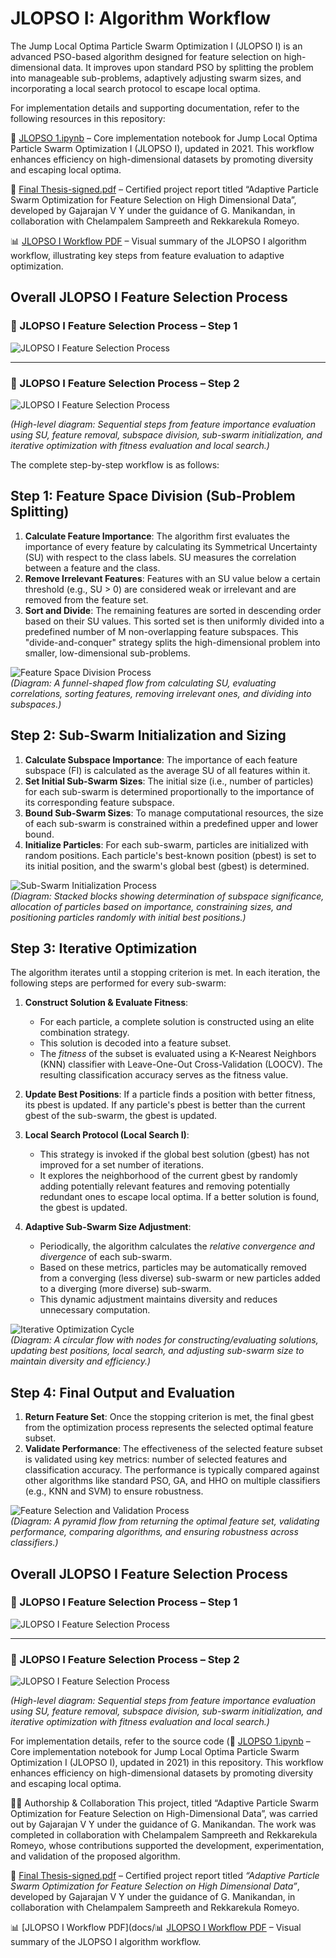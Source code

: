 # JLOPSO I: Algorithm Workflow

The Jump Local Optima Particle Swarm Optimization I (JLOPSO I) is an advanced PSO-based algorithm designed for feature selection on high-dimensional data. It improves upon standard PSO by splitting the problem into manageable sub-problems, adaptively adjusting swarm sizes, and incorporating a local search protocol to escape local optima.

For implementation details and supporting documentation, refer to the following resources in this repository:

📘 [JLOPSO 1.ipynb](source%20code/JLOPSO%201.ipynb) – Core implementation notebook for Jump Local Optima Particle Swarm Optimization I (JLOPSO I), updated in 2021. This workflow enhances efficiency on high-dimensional datasets by promoting diversity and escaping local optima.

📄 [Final Thesis-signed.pdf](docs/Final%20Thesis-signed.pdf) – Certified project report titled “Adaptive Particle Swarm Optimization for Feature Selection on High Dimensional Data”, developed by Gajarajan V Y under the guidance of G. Manikandan, in collaboration with Chelampalem Sampreeth and Rekkarekula Romeyo.

📊 [JLOPSO I Workflow PDF](docs/workflow%20-%20Adaptive%20Particle%20swarm%20optimization%20for%20Feature%20Selection%20on%20High%20Dimensional%20Data%20%2C%20a.k.a%20Jump%20Local%20Optima%20Particle%20Swarm%20Optimization%20I.pdf) – Visual summary of the JLOPSO I algorithm workflow, illustrating key steps from feature evaluation to adaptive optimization.

## Overall JLOPSO I Feature Selection Process

### 🔹 JLOPSO I Feature Selection Process – Step 1

![JLOPSO I Feature Selection Process ](images/Adaptive%20Particle%20swarm%20optimization%20for%20Feature%20Selection%20on%20High%20Dimensional%20Data%20%2C%20a.k.a%20Jump%20Local%20Optima%20Particle%20Swarm%20Optimization%20I%20-%20visual%20selection%20(5).png)

---

### 🔹 JLOPSO I Feature Selection Process – Step 2

![JLOPSO I Feature Selection Process ](images/Adaptive%20Particle%20swarm%20optimization%20for%20Feature%20Selection%20on%20High%20Dimensional%20Data%20%2C%20a.k.a%20Jump%20Local%20Optima%20Particle%20Swarm%20Optimization%20I%20-%20visual%20selection%20(4).png)

 
*(High-level diagram: Sequential steps from feature importance evaluation using SU, feature removal, subspace division, sub-swarm initialization, and iterative optimization with fitness evaluation and local search.)*

The complete step-by-step workflow is as follows:

## Step 1: Feature Space Division (Sub-Problem Splitting)

1. **Calculate Feature Importance**: The algorithm first evaluates the importance of every feature by calculating its Symmetrical Uncertainty (SU) with respect to the class labels. SU measures the correlation between a feature and the class.
2. **Remove Irrelevant Features**: Features with an SU value below a certain threshold (e.g., SU > 0) are considered weak or irrelevant and are removed from the feature set.
3. **Sort and Divide**: The remaining features are sorted in descending order based on their SU values. This sorted set is then uniformly divided into a predefined number of M non-overlapping feature subspaces. This "divide-and-conquer" strategy splits the high-dimensional problem into smaller, low-dimensional sub-problems.

![Feature Space Division Process](images/Adaptive%20Particle%20swarm%20optimization%20for%20Feature%20Selection%20on%20High%20Dimensional%20Data%20%2C%20a.k.a%20Jump%20Local%20Optima%20Particle%20Swarm%20Optimization%20I%20-%20visual%20selection.png)  
*(Diagram: A funnel-shaped flow from calculating SU, evaluating correlations, sorting features, removing irrelevant ones, and dividing into subspaces.)*

## Step 2: Sub-Swarm Initialization and Sizing

1. **Calculate Subspace Importance**: The importance of each feature subspace (FI) is calculated as the average SU of all features within it.
2. **Set Initial Sub-Swarm Sizes**: The initial size (i.e., number of particles) for each sub-swarm is determined proportionally to the importance of its corresponding feature subspace.
3. **Bound Sub-Swarm Sizes**: To manage computational resources, the size of each sub-swarm is constrained within a predefined upper and lower bound.
4. **Initialize Particles**: For each sub-swarm, particles are initialized with random positions. Each particle's best-known position (pbest) is set to its initial position, and the swarm's global best (gbest) is determined.

![Sub-Swarm Initialization Process](images/Adaptive%20Particle%20swarm%20optimization%20for%20Feature%20Selection%20on%20High%20Dimensional%20Data%20%2C%20a.k.a%20Jump%20Local%20Optima%20Particle%20Swarm%20Optimization%20I%20-%20visual%20selection%20(1).png)  
*(Diagram: Stacked blocks showing determination of subspace significance, allocation of particles based on importance, constraining sizes, and positioning particles randomly with initial best positions.)*

## Step 3: Iterative Optimization

The algorithm iterates until a stopping criterion is met. In each iteration, the following steps are performed for every sub-swarm:

1. **Construct Solution & Evaluate Fitness**:
   - For each particle, a complete solution is constructed using an elite combination strategy.
   - This solution is decoded into a feature subset.
   - The *fitness* of the subset is evaluated using a K-Nearest Neighbors (KNN) classifier with Leave-One-Out Cross-Validation (LOOCV). The resulting classification accuracy serves as the fitness value.

2. **Update Best Positions**: If a particle finds a position with better fitness, its pbest is updated. If any particle's pbest is better than the current gbest of the sub-swarm, the gbest is updated.

3. **Local Search Protocol (Local Search I)**:
   - This strategy is invoked if the global best solution (gbest) has not improved for a set number of iterations.
   - It explores the neighborhood of the current gbest by randomly adding potentially relevant features and removing potentially redundant ones to escape local optima. If a better solution is found, the gbest is updated.

4. **Adaptive Sub-Swarm Size Adjustment**:
   - Periodically, the algorithm calculates the *relative convergence and divergence* of each sub-swarm.
   - Based on these metrics, particles may be automatically removed from a converging (less diverse) sub-swarm or new particles added to a diverging (more diverse) sub-swarm.
   - This dynamic adjustment maintains diversity and reduces unnecessary computation.

![Iterative Optimization Cycle](images/Adaptive%20Particle%20swarm%20optimization%20for%20Feature%20Selection%20on%20High%20Dimensional%20Data%20%2C%20a.k.a%20Jump%20Local%20Optima%20Particle%20Swarm%20Optimization%20I%20-%20visual%20selection%20(2).png)  
*(Diagram: A circular flow with nodes for constructing/evaluating solutions, updating best positions, local search, and adjusting sub-swarm size to maintain diversity and efficiency.)*

## Step 4: Final Output and Evaluation

1. **Return Feature Set**: Once the stopping criterion is met, the final gbest from the optimization process represents the selected optimal feature subset.
2. **Validate Performance**: The effectiveness of the selected feature subset is validated using key metrics: number of selected features and classification accuracy. The performance is typically compared against other algorithms like standard PSO, GA, and HHO on multiple classifiers (e.g., KNN and SVM) to ensure robustness.

![Feature Selection and Validation Process](images/Adaptive%20Particle%20swarm%20optimization%20for%20Feature%20Selection%20on%20High%20Dimensional%20Data%20%2C%20a.k.a%20Jump%20Local%20Optima%20Particle%20Swarm%20Optimization%20I%20-%20visual%20selection%20(3).png)  
*(Diagram: A pyramid flow from returning the optimal feature set, validating performance, comparing algorithms, and ensuring robustness across classifiers.)*

## Overall JLOPSO I Feature Selection Process

### 🔹 JLOPSO I Feature Selection Process – Step 1

![JLOPSO I Feature Selection Process ](images/Adaptive%20Particle%20swarm%20optimization%20for%20Feature%20Selection%20on%20High%20Dimensional%20Data%20%2C%20a.k.a%20Jump%20Local%20Optima%20Particle%20Swarm%20Optimization%20I%20-%20visual%20selection%20(5).png)

---

### 🔹 JLOPSO I Feature Selection Process – Step 2

![JLOPSO I Feature Selection Process ](images/Adaptive%20Particle%20swarm%20optimization%20for%20Feature%20Selection%20on%20High%20Dimensional%20Data%20%2C%20a.k.a%20Jump%20Local%20Optima%20Particle%20Swarm%20Optimization%20I%20-%20visual%20selection%20(4).png)

*(High-level diagram: Sequential steps from feature importance evaluation using SU, feature removal, subspace division, sub-swarm initialization, and iterative optimization with fitness evaluation and local search.)*

For implementation details, refer to the source code (📘 [JLOPSO 1.ipynb](source%20code/JLOPSO%201.ipynb) – Core implementation notebook for Jump Local Optima Particle Swarm Optimization I (JLOPSO I), updated in 2021) in this repository. This workflow enhances efficiency on high-dimensional datasets by promoting diversity and escaping local optima.

🧑‍💻 Authorship & Collaboration This project, titled “Adaptive Particle Swarm Optimization for Feature Selection on High-Dimensional Data”, was carried out by Gajarajan V Y under the guidance of G. Manikandan. The work was completed in collaboration with Chelampalem Sampreeth and Rekkarekula Romeyo, whose contributions supported the development, experimentation, and validation of the proposed algorithm.

📄 [Final Thesis-signed.pdf](docs/Final%20Thesis-signed.pdf) – Certified project report titled *“Adaptive Particle Swarm Optimization for Feature Selection on High Dimensional Data”*, developed by Gajarajan V Y under the guidance of G. Manikandan, in collaboration with Chelampalem Sampreeth and Rekkarekula Romeyo.

📊 [JLOPSO I Workflow PDF](docs/📊 [JLOPSO I Workflow PDF](docs/workflow%20-%20Adaptive%20Particle%20swarm%20optimization%20for%20Feature%20Selection%20on%20High%20Dimensional%20Data%20%2C%20a.k.a%20Jump%20Local%20Optima%20Particle%20Swarm%20Optimization%20I.pdf) – Visual summary of the JLOPSO I algorithm workflow.

